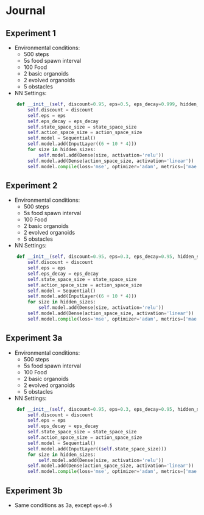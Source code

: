 # Journal

## Experiment 1
- Environmental conditions:
    - 500 steps
    - 5s food spawn interval
    - 100 Food
    - 2 basic organoids
    - 2 evolved organoids
    - 5 obstacles
- NN Settings:
```python
    def __init__(self, discount=0.95, eps=0.5, eps_decay=0.999, hidden_sizes=[20], state_space_size=7, action_space_size=2):
        self.discount = discount
        self.eps = eps
        self.eps_decay = eps_decay
        self.state_space_size = state_space_size
        self.action_space_size = action_space_size
        self.model = Sequential()
        self.model.add(InputLayer((6 + 10 * 4)))
        for size in hidden_sizes:
            self.model.add(Dense(size, activation='relu'))
        self.model.add(Dense(action_space_size, activation='linear'))
        self.model.compile(loss='mse', optimizer='adam', metrics=['mae'])
```

## Experiment 2
- Environmental conditions:
    - 500 steps
    - 5s food spawn interval
    - 100 Food
    - 2 basic organoids
    - 2 evolved organoids
    - 5 obstacles
- NN Settings:
```python
    def __init__(self, discount=0.95, eps=0.3, eps_decay=0.95, hidden_sizes=[14, 28, 14, 8, 4], state_space_size=7, action_space_size=2):
        self.discount = discount
        self.eps = eps
        self.eps_decay = eps_decay
        self.state_space_size = state_space_size
        self.action_space_size = action_space_size
        self.model = Sequential()
        self.model.add(InputLayer((6 + 10 * 4)))
        for size in hidden_sizes:
            self.model.add(Dense(size, activation='relu'))
        self.model.add(Dense(action_space_size, activation='linear'))
        self.model.compile(loss='mse', optimizer='adam', metrics=['mae'])
```

## Experiment 3a
- Environmental conditions:
    - 500 steps
    - 5s food spawn interval
    - 100 Food
    - 2 basic organoids
    - 2 evolved organoids
    - 5 obstacles
- NN Settings:
```python
    def __init__(self, discount=0.95, eps=0.3, eps_decay=0.95, hidden_sizes=[92, 20, 46, 8, 4], state_space_size=46, action_space_size=2):
        self.discount = discount
        self.eps = eps
        self.eps_decay = eps_decay
        self.state_space_size = state_space_size
        self.action_space_size = action_space_size
        self.model = Sequential()
        self.model.add(InputLayer((self.state_space_size)))
        for size in hidden_sizes:
            self.model.add(Dense(size, activation='relu'))
        self.model.add(Dense(action_space_size, activation='linear'))
        self.model.compile(loss='mse', optimizer='adam', metrics=['mae'])
```

## Experiment 3b
- Same conditions as 3a, except `eps=0.5`
